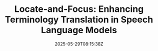 ---
title: "Locate-and-Focus: Enhancing Terminology Translation in Speech Language Models"
authors:
- Suhang Wu
- Jialong Tang
- Chengyi Yang
- Pei Zhang
- Baosong Yang
- Junhui Li
- Min Zhang
- Jinsong Su
author_notes:
- 
- 
- 
- 
- 
- 
- 
- "通讯作者"
date: "2025-05-29T08:15:38Z"
publishDate: "2025-05-29T08:15:38Z"
publication_types: [语音识别、翻译和合成]
publication: "**In Proc. of ACL 2025.** (CCF-A类)"
---